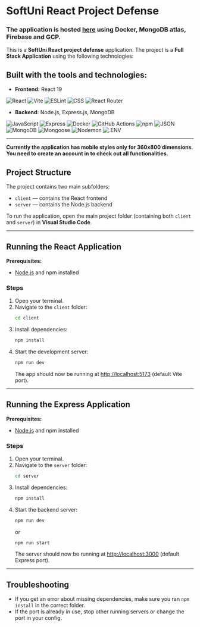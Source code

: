 # SoftUni React Project Defense
### The application is hosted [here](https://ss-server-455514.web.app) using Docker, MongoDB atlas, Firebase and GCP.
This is a **SoftUni React project defense** application. The project is a **Full Stack Application** using the following technologies:

## Built with the tools and technologies:
- **Frontend:** React 19  
<!-- Frontend -->
![React](https://img.shields.io/badge/React-61DAFB?logo=react&logoColor=black&style=flat-square)
![Vite](https://img.shields.io/badge/Vite-646CFF?logo=vite&logoColor=white&style=flat-square)
![ESLint](https://img.shields.io/badge/ESLint-4B32C3?logo=eslint&logoColor=white&style=flat-square)
![CSS](https://img.shields.io/badge/CSS-563D7C?logo=css3&logoColor=white&style=flat-square)
![React Router](https://img.shields.io/badge/React%20Router-CA4245?logo=reactrouter&logoColor=white&style=flat-square)
- **Backend:** Node.js, Express.js, MongoDB
<!-- Backend / DevOps -->
![JavaScript](https://img.shields.io/badge/JavaScript-F7DF1E?logo=javascript&logoColor=black&style=flat-square)
![Express](https://img.shields.io/badge/Express-000000?logo=express&logoColor=white&style=flat-square)
![Docker](https://img.shields.io/badge/Docker-2496ED?logo=docker&logoColor=white&style=flat-square)
![GitHub Actions](https://img.shields.io/badge/GitHub%20Actions-2088FF?logo=githubactions&logoColor=white&style=flat-square)
![npm](https://img.shields.io/badge/npm-CB3837?logo=npm&logoColor=white&style=flat-square)
![JSON](https://img.shields.io/badge/JSON-333333?logo=json&logoColor=white&style=flat-square)
![MongoDB](https://img.shields.io/badge/Mongodb-76D04B?logo=mongodb&logoColor=white&style=flat-square)
![Mongoose](https://img.shields.io/badge/Mongoose-76D04B?logo=mongoose&logoColor=white&style=flat-square)
![Nodemon](https://img.shields.io/badge/Nodemon-880000?logo=nodemon&logoColor=white&style=flat-square)
![.ENV](https://img.shields.io/badge/.ENV-FFD500?logo=dotenv&logoColor=black&style=flat-square)

---
**Currently the application has mobile styles only for 360x800 dimensions**. <br>
**You need to create an account in to check out all functionalities.**
## Project Structure

The project contains two main subfolders:

- `client` — contains the React frontend
- `server` — contains the Node.js backend
  
To run the application, open the main project folder (containing both `client` and `server`) in **Visual Studio Code**.

---

## Running the React Application

**Prerequisites:**  
- [Node.js](https://nodejs.org/) and npm installed

### Steps

1. Open your terminal.
2. Navigate to the `client` folder:
    ```sh
    cd client
    ```
3. Install dependencies:
    ```sh
    npm install
    ```
4. Start the development server:
    ```sh
    npm run dev
    ```
    The app should now be running at [http://localhost:5173](http://localhost:5173) (default Vite port).

---

## Running the Express Application

**Prerequisites:**  
- [Node.js](https://nodejs.org/) and npm installed

### Steps

1. Open your terminal.
2. Navigate to the `server` folder:
    ```sh
    cd server
    ```
3. Install dependencies:
    ```sh
    npm install
    ```
4. Start the backend server:
    ```sh
    npm run dev
    ```
    or
    ```sh
    npm run start
    ```
    The server should now be running at [http://localhost:3000](http://localhost:3000) (default Express port).

---

## Troubleshooting

- If you get an error about missing dependencies, make sure you ran `npm install` in the correct folder.
- If the port is already in use, stop other running servers or change the port in your config.

